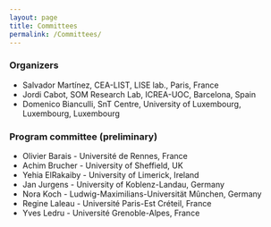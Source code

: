 ```yaml
---
layout: page
title: Committees
permalink: /Committees/
---
```


### Organizers

 * Salvador Martínez, CEA-LIST, LISE lab., Paris, France
 * Jordi Cabot, SOM Research Lab, ICREA-UOC, Barcelona, Spain
 * Domenico Bianculli, SnT Centre, University of Luxembourg, Luxembourg, Luxembourg

### Program committee (preliminary)

 * Olivier Barais - Université de Rennes, France
 * Achim Brucher - University of Sheffield, UK
 * Yehia ElRakaiby - University of Limerick, Ireland
 * Jan Jurgens - University of Koblenz-Landau, Germany
 * Nora Koch - Ludwig-Maximilians-Universität Mûnchen, Germany
 * Regine Laleau - Université Paris-Est Créteil, France
 * Yves Ledru - Université Grenoble-Alpes, France
  
